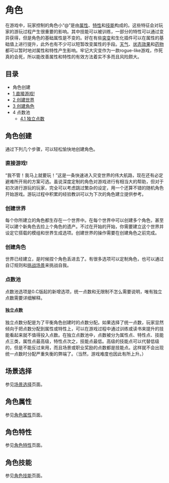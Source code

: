 # 角色

在游戏中，玩家控制的角色小“@”是由[属性](https://cddabase.site/wiki/posts/%E8%A7%92%E8%89%B2%E5%88%9B%E5%BB%BA/@-Attribute/index.html)、[特性](https://cddabase.site/wiki/posts/%E8%A7%92%E8%89%B2%E7%89%B9%E6%80%A7/Character-Traits/index.html)和[技能](https://cddabase.site/wiki/posts/%E8%A7%92%E8%89%B2%E7%89%B9%E6%80%A7/Character-Skills/index.html)构成的。这些特征会对玩家的游玩过程产生很重要的影响。其中技能可以被训练，一部分的特性可以通过变异获得，但是角色的基础属性是不变的。好在有些[突变](https://cddabase.site/wiki/posts/%E8%A7%92%E8%89%B2%E7%89%B9%E6%80%A7/%E7%AA%81%E5%8F%98/index.html)和生化插件可以在属性的基础值上进行提升，此外也有不少可以短暂改变属性的手段。[天气](http://cddawiki.chezzo.com/cdda_wiki/index.php?title=Weather)、[状态效果](http://cddawiki.chezzo.com/cdda_wiki/index.php?title=Effecs&action=edit&redlink=1)和[药物](http://cddawiki.chezzo.com/cdda_wiki/index.php?title=Medication)都可以暂时地对属性和特性产生影响。牢记大灾变作为一款rogue-like游戏，作死真的会死，所以能改善属性和特性的有效方法着实不多而且风险颇大。

## 目录



-  角色创建
  - [1 直接游戏!](http://cddawiki.chezzo.com/cdda_wiki/index.php?title=Character#Play_now.21)
  - [2 创建世界](http://cddawiki.chezzo.com/cdda_wiki/index.php?title=Character#Create_World)
  - [3 创建角色](http://cddawiki.chezzo.com/cdda_wiki/index.php?title=Character#Create_Character)
  - 4 点数池
    - [4.1 独立点数](http://cddawiki.chezzo.com/cdda_wiki/index.php?title=Character#Multiple_Pools)

## 角色创建

通过下列几个步骤，可以轻松愉快地创建角色。

### 直接游戏!

“我不管！我马上就要玩！”这是一条快速进入灾变世界的伟大航路，现在还有必定避难所开局的方案可选。虽说深度定制的角色对游戏进行有相当大的帮助，但对于初次进行游玩的玩家，完全可以考虑跳过繁杂的设定，用一个还算不错的随机角色开始游戏。游玩过程中积累的经验教训可以为下次的角色建立提供参考。



### 创建世界

每个你所建立的角色都生存在一个世界中。在每个世界中可以创建多个角色，甚至可以建个新角色去捡上个角色的遗产。不过在开始的开始，你需要建立这个世界并设定它搭载的模组和世界生成选项。创建世界的操作需要在创建角色之前完成。



### 创建角色

世界已经建立，是时候捏个角色丢进去了。有很多选项可以定制角色，也可以通过自订规则和[挑战场景](https://cddabase.site/wiki/posts/%E8%A7%92%E8%89%B2%E5%88%9B%E5%BB%BA/Character-Scenarios/index.html)来挑战自我。



### 点数池

点数池选项是0.C版起的新增选项，统一点数和无限制不怎么需要说明，唯有独立点数需要详细解释。

#### 独立点数

独立点数分配是为了平衡角色创建时的点数分配。如果选择了统一点数，玩家显然倾向于把点数分配到属性或特性上，可以在游戏过程中通过训练或读书来提升的技能看起来就不值得投入点数。在独立点数池中，点数被分为属性点、特性点、技能点三类，属性点最高级，特性点次之，技能点最低。高级的技能点可以代替低级的，但是不能反过来用，而且场景或职业奖励的点数都是技能点。这样就不会出现统一点数时分配严重失衡的弊端了。（当然，游戏难度也因此有所上升。）

## 场景选择
参见[场景选择](https://cddabase.site/wiki/posts/%E8%A7%92%E8%89%B2%E5%88%9B%E5%BB%BA/Character-Scenarios/index.html)页面。

## 角色属性

参见[角色属性](https://cddabase.site/wiki/posts/%E8%A7%92%E8%89%B2%E5%88%9B%E5%BB%BA/@-Attribute/index.html)页面。

## 角色特性

参见[角色特性](https://cddabase.site/wiki/posts/%E8%A7%92%E8%89%B2%E7%89%B9%E6%80%A7/Character-Traits/index.html)页面。

## 角色技能

参见[角色技能](https://cddabase.site/wiki/posts/%E8%A7%92%E8%89%B2%E5%88%9B%E5%BB%BA/Character-Skills/index.html)页面。